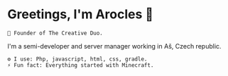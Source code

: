 # Greetings, I'm Arocles 👋

    💬 Founder of The Creative Duo.
I'm a semi-developer and server manager working in Aš, Czech republic.

    ⚙️ I use: Php, javascript, html, css, gradle.
    ⚡ Fun fact: Everything started with Minecraft.
    
